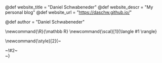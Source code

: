 <!-----------------------------------------------------
Add here global page variables to use throughout your
website.
The website_* must be defined for the RSS to work
------------------------------------------------------->
@def website_title = "Daniel Schwabeneder"
@def website_descr = "My personal blog"
@def website_url   = "https://daschw.github.io/"

@def author = "Daniel Schwabeneder"

<!-----------------------------------------------------
Add here global latex commands to use throughout your
pages. It can be math commands but does not need to be.
For instance:
* \newcommand{\phrase}{This is a long phrase to copy.}
------------------------------------------------------->
\newcommand{\R}{\mathbb R}
\newcommand{\scal}[1]{\langle #1 \rangle}


<!-- Put a box around something and pass some css styling to the box
(useful for images for instance) e.g. :
\style{width:80%;}{![](path/to/img.png)} -->
\newcommand{\style}[2]{~~~<div style="!#1;margin-left:auto;margin-right:auto;">~~~!#2~~~</div>~~~}
